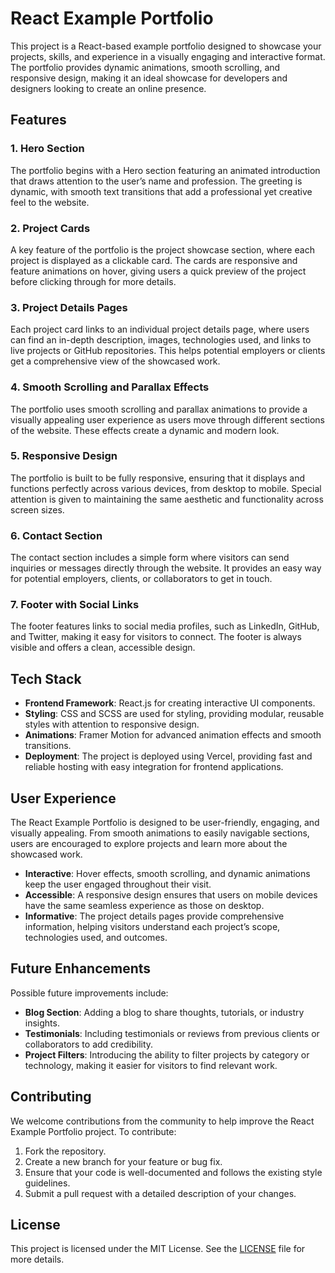 # React Example Portfolio

This project is a React-based example portfolio designed to showcase your projects, skills, and experience in a visually engaging and interactive format. The portfolio provides dynamic animations, smooth scrolling, and responsive design, making it an ideal showcase for developers and designers looking to create an online presence.

## Features

### 1. Hero Section
The portfolio begins with a Hero section featuring an animated introduction that draws attention to the user’s name and profession. The greeting is dynamic, with smooth text transitions that add a professional yet creative feel to the website.

### 2. Project Cards
A key feature of the portfolio is the project showcase section, where each project is displayed as a clickable card. The cards are responsive and feature animations on hover, giving users a quick preview of the project before clicking through for more details.

### 3. Project Details Pages
Each project card links to an individual project details page, where users can find an in-depth description, images, technologies used, and links to live projects or GitHub repositories. This helps potential employers or clients get a comprehensive view of the showcased work.

### 4. Smooth Scrolling and Parallax Effects
The portfolio uses smooth scrolling and parallax animations to provide a visually appealing user experience as users move through different sections of the website. These effects create a dynamic and modern look.

### 5. Responsive Design
The portfolio is built to be fully responsive, ensuring that it displays and functions perfectly across various devices, from desktop to mobile. Special attention is given to maintaining the same aesthetic and functionality across screen sizes.

### 6. Contact Section
The contact section includes a simple form where visitors can send inquiries or messages directly through the website. It provides an easy way for potential employers, clients, or collaborators to get in touch.

### 7. Footer with Social Links
The footer features links to social media profiles, such as LinkedIn, GitHub, and Twitter, making it easy for visitors to connect. The footer is always visible and offers a clean, accessible design.

## Tech Stack

- **Frontend Framework**: React.js for creating interactive UI components.
- **Styling**: CSS and SCSS are used for styling, providing modular, reusable styles with attention to responsive design.
- **Animations**: Framer Motion for advanced animation effects and smooth transitions.
- **Deployment**: The project is deployed using Vercel, providing fast and reliable hosting with easy integration for frontend applications.

## User Experience

The React Example Portfolio is designed to be user-friendly, engaging, and visually appealing. From smooth animations to easily navigable sections, users are encouraged to explore projects and learn more about the showcased work.

- **Interactive**: Hover effects, smooth scrolling, and dynamic animations keep the user engaged throughout their visit.
- **Accessible**: A responsive design ensures that users on mobile devices have the same seamless experience as those on desktop.
- **Informative**: The project details pages provide comprehensive information, helping visitors understand each project’s scope, technologies used, and outcomes.

## Future Enhancements

Possible future improvements include:

- **Blog Section**: Adding a blog to share thoughts, tutorials, or industry insights.
- **Testimonials**: Including testimonials or reviews from previous clients or collaborators to add credibility.
- **Project Filters**: Introducing the ability to filter projects by category or technology, making it easier for visitors to find relevant work.

## Contributing

We welcome contributions from the community to help improve the React Example Portfolio project. To contribute:

1. Fork the repository.
2. Create a new branch for your feature or bug fix.
3. Ensure that your code is well-documented and follows the existing style guidelines.
4. Submit a pull request with a detailed description of your changes.

## License

This project is licensed under the MIT License. See the [LICENSE](LICENSE) file for more details.
